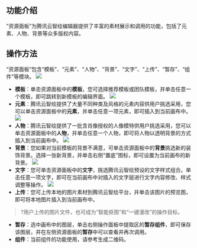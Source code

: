 ## 功能介绍
“资源面板”为腾讯云智绘编辑器提供了丰富的素材展示和调用的功能，包括了元素、人物、背景等众多版权内容。

## 操作方法
“资源面板”包含“模板”、“元素”、“人物”、“背景”、“文字”、“上传”、“暂存”、“组件”等模块。
![](https://qcloudimg.tencent-cloud.cn/raw/fafc23929a0dd6e09337cd8e5ff07a84.png)
- **模板**：单击资源面板中的**模板**，您可选择推荐模板或团队模板，并单击任意一个模板，即可跳转到新模板的编辑界面。
![](https://qcloudimg.tencent-cloud.cn/raw/f0f6b66859a54e56e41223a57b115097.png)
- **元素**：腾讯云智绘提供了大量不同种类及风格的元素内容供用户挑选采用，您可以单击资源面板中的**元素**，并单击任意一项元素，即可插入到当前画布中。
![](https://qcloudimg.tencent-cloud.cn/raw/3498b71e06ab10885c8524a0291717ee.png)
- **人物**：腾讯云智绘提供了一批含肖像授权的人像模特供用户挑选采用，您可以单击资源面板中的**人物**，并单击任意一个人物，即可将人物以透明背景的方式插入到当前画布中。
![](https://qcloudimg.tencent-cloud.cn/raw/1b5fdf61a011b035cc0c2cc1ea94608b.png)
- **背景**：您如果对当前模板的背景不满意，可单击资源面板中的**背景**挑选新的装饰背景。选择一张新背景，并单击右侧“置底”图标，即可设置为当前画布的新背景。
![](https://main.qcloudimg.com/raw/8d9f6d8c6c7c6e22c0b71f968a60a15b.png)
- **文字**：您可单击资源面板中的**文字**，挑选腾讯云智绘预设的文字样式组合。单击任意一项文字，即可在当前画布中对插入的文字层进行文字内容修改、样式调整等操作。
![](https://main.qcloudimg.com/raw/810e7078ce0d65ec36513e477fbb4104.png)
- **上传**：您可上传本地的图片素材到腾讯云智绘平台，并单击该图片的预览图，即可将本地图片插入到当前画布中。
>?用户上传的图片文件，也可成为“智能抠图”和“一键漫改”的操作目标。
- **暂存**：选中画布中的图层，单击右侧操作面板中提取区的**暂存组件**，即可保存该图层，并在左侧资源面板的**暂存**中可以查看并再次调用。
- **组件**：当前组件的功能使用，请参考生成二维码。

